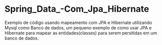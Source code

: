 # Spring_Data_-Com_Jpa_Hibernate

Exemplo de código usando mapeamento com JPA e Hibernate utilizando Mysql como Banco de dados,
um pequeno exemplo de como usar JPA e Hibernate para mapear as entidades(classes) para serem persitidas em
um banco de dados.
